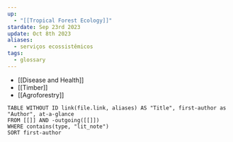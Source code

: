 ```yaml
---
up:
  - "[[Tropical Forest Ecology]]"
stardate: Sep 23rd 2023
update: Oct 8th 2023
aliases:
  - serviços ecossistêmicos
tags:
  - glossary
---
```

- [[Disease and Health]]
- [[Timber]]
- [[Agroforestry]]

```dataview
TABLE WITHOUT ID link(file.link, aliases) AS "Title", first-author as "Author", at-a-glance
FROM [[]] AND -outgoing([[]])
WHERE contains(type, "lit_note")
SORT first-author
```